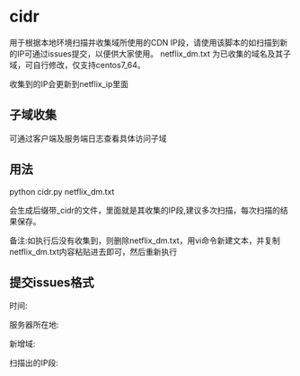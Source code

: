 # cidr

用于根据本地环境扫描并收集域所使用的CDN IP段，请使用该脚本的如扫描到新的IP可通过issues提交，以便供大家使用。
netflix_dm.txt 为已收集的域名及其子域，可自行修改，仅支持centos7_64。

收集到的IP会更新到netflix_ip里面

## 子域收集

可通过客户端及服务端日志查看具体访问子域

## 用法 

python cidr.py netflix_dm.txt

会生成后缀带_cidr的文件，里面就是其收集的IP段,建议多次扫描，每次扫描的结果保存。

备注:如执行后没有收集到，则删除netflix_dm.txt，用vi命令新建文本，并复制netflix_dm.txt内容粘贴进去即可，然后重新执行

## 提交issues格式

时间:

服务器所在地:

新增域:

扫描出的IP段:
